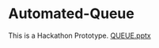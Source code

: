# Automated-Queue
 This is a Hackathon Prototype.
 [QUEUE.pptx](https://github.com/komalb1409/Automated-Queue/files/6909642/QUEUE.pptx)

